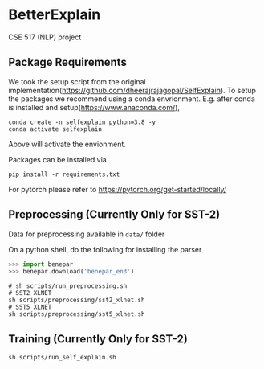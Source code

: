 # BetterExplain
CSE 517 (NLP) project 

## Package Requirements
We took the setup script from the original
implementation(https://github.com/dheerajrajagopal/SelfExplain).  To setup the
packages we recommend using a conda envrionment. E.g. after conda is installed
and setup(https://www.anaconda.com/),
```
conda create -n selfexplain python=3.8 -y
conda activate selfexplain
```
Above will activate the envionment.

Packages can be installed via
```
pip install -r requirements.txt
```

For pytorch please refer to https://pytorch.org/get-started/locally/

## Preprocessing (Currently Only for SST-2)

Data for preprocessing available in `data/` folder

On a python shell, do the following for installing the parser

```python
>>> import benepar
>>> benepar.download('benepar_en3')
```

```shell
# sh scripts/run_preprocessing.sh
# SST2 XLNET
sh scripts/preprocessing/sst2_xlnet.sh
# SST5 XLNET
sh scripts/preprocessing/sst5_xlnet.sh
```


## Training (Currently Only for SST-2)

```shell
sh scripts/run_self_explain.sh
```
